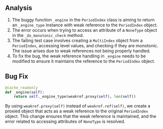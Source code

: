 ## Analysis
1. The buggy function `_engine` in the `PeriodIndex` class is aiming to return an `_engine_type` instance with weak reference to the `PeriodIndex` object.
2. The error occurs when trying to access an attribute of a `NoneType` object in the `_do_monotonic_check` method.
3. The failing test case involves creating a `MultiIndex` object from a `PeriodIndex`, accessing level values, and checking if they are monotonic. The issue arises due to weak references not being properly handled.
4. To fix the bug, the weak reference handling in `_engine` needs to be modified to ensure it maintains the reference to the `PeriodIndex` object.

## Bug Fix
```python
@cache_readonly
def _engine(self):
    return self._engine_type(weakref.proxy(self), len(self))
```

By using `weakref.proxy(self)` instead of `weakref.ref(self)`, we create a proxied object that acts as a weak reference to the original `PeriodIndex` object. This change ensures that the weak reference is maintained, and the error related to accessing attributes of `NoneType` is resolved.